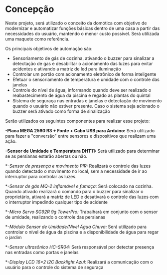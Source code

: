 
# Concepção

Neste projeto, será utilizado o conceito da domótica com objetivo de modernizar e automatizar funções básicas dentro de uma casa a partir das necessidades do usuário, mantendo o menor custo possível. Será utilizada uma maquete como referência.

Os principais objetivos de automação são:

- Sensoriamento de gás de cozinha, ativando o buzzer para sinalizar a detectação de gas e desabilitar o acionamento das luzes para evitar acidentes e ativando a matriz de led para iluminação
- Controlar um portão com acionamento eletrônico de forma inteligente
- Efetuar o sensoriamento de temperatura e umidade com o controle das janelas
- Controle do nível de água, informando quando deve ser realizado o reabastecimento de água da piscina e regado as plantas do quintal
- Sistema de seguraça nas entradas e janelas e detectação de movimento quando o usuário não estiver presente. Caso o sistema seja acionado o buzzer será ativado como forma de sinalização

Serão utilizados os seguintes componentes para realizar esse projeto:

**-Placa MEGA 2560 R3 + Fonte + Cabo USB para Arduino:**
Será utilizado para fazer a "conversão" entre sensores e dispositivos que realizam uma ação.

**-Sensor de Umidade e Temperatura DHT11:**
Será utilizado para determinar se as persianas estarão abertas ou não.

**-Sensor de presença e movimento PIR:*
Realizará o controle das luzes quando detectado o movimento no local, sem a necessidade de ir ao interruptor para controlar as luzes.

**-Sensor de gás MQ-2 inflamável e fumaça:*
Será colocado na cozinha. Quando ativado realizará o comando para o buzzer para sinalizar o proprietário, ativará a matriz de LED e desativará o controle das luzes com o interruptor impedindo qualquer tipo de acidente

**-Micro Servo SG92R 9g TowerPro:*
Trabalhará em conjunto com o sensor de umidade, realizando o controle das persianas

**-Módulo Sensor de Umidade/Nível Água Chuva:*
Será utilizado para controlar o nível de água da piscina e a disponibilidade de água para regar o jardim

**-Sensor ultrasônico HC-SR04:*
Será responsável por detectar presença nas entradas como portas e janelas

**-Display LCD 16×2 I2C Backlight Azul:*
Realizará a comunicação com o usuário para o controle do sistema de seguraça


